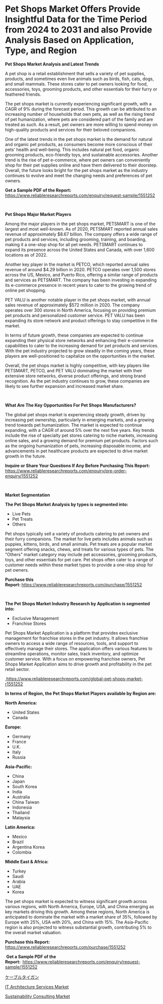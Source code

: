 <p><h1>Pet Shops Market Offers Provide Insightful Data for the Time Period from 2024 to 2031 and also Provide Analysis Based on Application, Type, and Region</h1></p><p><strong>Pet Shops Market Analysis and Latest Trends</strong></p>
<p><p>A pet shop is a retail establishment that sells a variety of pet supplies, products, and sometimes even live animals such as birds, fish, cats, dogs, and small mammals. These stores cater to pet owners looking for food, accessories, toys, grooming products, and other essentials for their furry or feathered friends.</p><p>The pet shops market is currently experiencing significant growth, with a CAGR of 9% during the forecast period. This growth can be attributed to an increasing number of households that own pets, as well as the rising trend of pet humanization, where pets are considered part of the family and are treated as such. As a result, pet owners are more willing to spend money on high-quality products and services for their beloved companions.</p><p>One of the latest trends in the pet shops market is the demand for natural and organic pet products, as consumers become more conscious of their pets' health and well-being. This includes natural pet food, organic grooming products, eco-friendly toys, and sustainable accessories. Another trend is the rise of pet e-commerce, where pet owners can conveniently shop for their pet supplies online and have them delivered to their doorstep. Overall, the future looks bright for the pet shops market as the industry continues to evolve and meet the changing needs and preferences of pet owners.</p></p>
<p><strong>Get a Sample PDF of the Report:&nbsp;</strong> <a href="https://www.reliableresearchreports.com/enquiry/request-sample/1551252">https://www.reliableresearchreports.com/enquiry/request-sample/1551252</a></p>
<p>&nbsp;</p>
<p><strong>Pet Shops Major Market Players</strong></p>
<p><p>Among the major players in the pet shops market, PETSMART is one of the largest and most well-known. As of 2020, PETSMART reported annual sales revenue of approximately $8.67 billion. The company offers a wide range of pet products and services, including grooming, training, and boarding, making it a one-stop shop for all pet needs. PETSMART continues to expand its presence across the United States and Canada, with over 1,600 locations as of 2022.</p><p>Another key player in the market is PETCO, which reported annual sales revenue of around $4.29 billion in 2020. PETCO operates over 1,500 stores across the US, Mexico, and Puerto Rico, offering a similar range of products and services as PETSMART. The company has been investing in expanding its e-commerce presence in recent years to cater to the growing trend of online pet shopping.</p><p>PET VALU is another notable player in the pet shops market, with annual sales revenue of approximately $572 million in 2020. The company operates over 300 stores in North America, focusing on providing premium pet products and personalized customer service. PET VALU has been expanding its store network and product offerings to stay competitive in the market.</p><p>In terms of future growth, these companies are expected to continue expanding their physical store networks and enhancing their e-commerce capabilities to cater to the increasing demand for pet products and services. With the pet industry projected to grow steadily in the coming years, these players are well-positioned to capitalize on the opportunities in the market.</p><p>Overall, the pet shops market is highly competitive, with key players like PETSMART, PETCO, and PET VALU dominating the market with their extensive store networks, diverse product offerings, and strong brand recognition. As the pet industry continues to grow, these companies are likely to see further expansion and increased market share.</p></p>
<p>&nbsp;</p>
<p><strong>What Are The Key Opportunities For Pet Shops Manufacturers?</strong></p>
<p><p>The global pet shops market is experiencing steady growth, driven by increasing pet ownership, particularly in emerging markets, and a growing trend towards pet humanization. The market is expected to continue expanding, with a CAGR of around 5% over the next five years. Key trends include the rise of specialty pet stores catering to niche markets, increasing online sales, and a growing demand for premium pet products. Factors such as the ongoing humanization of pets, increasing disposable income, and advancements in pet healthcare products are expected to drive market growth in the future.</p></p>
<p><strong>Inquire or Share Your Questions If Any Before Purchasing This Report:</strong> <a href="https://www.reliableresearchreports.com/enquiry/pre-order-enquiry/1551252">https://www.reliableresearchreports.com/enquiry/pre-order-enquiry/1551252</a></p>
<p>&nbsp;</p>
<p><strong>Market Segmentation</strong></p>
<p><strong>The Pet Shops Market Analysis by types is segmented into:</strong></p>
<p><ul><li>Live Pets</li><li>Pet Treats</li><li>Others</li></ul></p>
<p><p>Pet shops typically sell a variety of products catering to pet owners and their furry companions. The market for live pets includes animals such as puppies, kittens, birds, and small animals. Pet treats are a popular market segment offering snacks, chews, and treats for various types of pets. The "Others" market category may include pet accessories, grooming products, toys, and other essentials for pet care. Pet shops often cater to a range of customer needs within these market types to provide a one-stop shop for pet owners.</p></p>
<p><strong>Purchase this Report:&nbsp;</strong><a href="https://www.reliableresearchreports.com/purchase/1551252">https://www.reliableresearchreports.com/purchase/1551252</a></p>
<p>&nbsp;</p>
<p><strong>The Pet Shops Market Industry Research by Application is segmented into:</strong></p>
<p><ul><li>Exclusive Management</li><li>Franchise Stores</li></ul></p>
<p><p>Pet Shops Market Application is a platform that provides exclusive management for franchise stores in the pet industry. It allows franchise owners to access a wide range of resources, tools, and support to effectively manage their stores. The application offers various features to streamline operations, monitor sales, track inventory, and optimize customer service. With a focus on empowering franchise owners, Pet Shops Market Application aims to drive growth and profitability in the pet retail sector.</p></p>
<p><a href="https://www.reliableresearchreports.com/global-pet-shops-market-r1551252">&nbsp;https://www.reliableresearchreports.com/global-pet-shops-market-r1551252</a></p>
<p><strong>In terms of Region, the Pet Shops Market Players available by Region are:</strong></p>
<p>
    <p> <strong> North America: </strong>
        <ul>
            <li>United States</li>
            <li>Canada</li>
        </ul>
        </p> 
    <p> <strong> Europe: </strong>
        <ul>
            <li>Germany</li>
            <li>France</li>
            <li>U.K.</li>
            <li>Italy</li>
            <li>Russia</li>
        </ul>
        </p> 
    <p> <strong> Asia-Pacific: </strong>
        <ul>
            <li>China</li>
            <li>Japan</li>
            <li>South Korea</li>
            <li>India</li>
            <li>Australia</li>
            <li>China Taiwan</li>
            <li>Indonesia</li>
            <li>Thailand</li>
            <li>Malaysia</li>
        </ul>
        </p> 
    <p> <strong> Latin America: </strong>
        <ul>
            <li>Mexico</li>
            <li>Brazil</li>
            <li>Argentina Korea</li>
            <li>Colombia</li>
        </ul>
        </p> 
    <p> <strong> Middle East & Africa: </strong>
        <ul>
            <li>Turkey</li>
            <li>Saudi</li>
            <li>Arabia</li>
            <li>UAE</li>
            <li>Korea</li>
        </ul>
    </p>
    </p>
<p><p>The pet shops market is expected to witness significant growth across various regions, with North America, Europe, USA, and China emerging as key markets driving this growth. Among these regions, North America is anticipated to dominate the market with a market share of 35%, followed by Europe with 25%, USA with 20%, and China with 15%. The Asia-Pacific region is also projected to witness substantial growth, contributing 5% to the overall market valuation.</p></p>
<p><strong>Purchase this Report: </strong><a href="https://www.reliableresearchreports.com/purchase/1551252">https://www.reliableresearchreports.com/purchase/1551252</a></p>
<p>&nbsp;<strong>Get a Sample PDF of the Report:&nbsp;&nbsp;</strong><a href="https://www.reliableresearchreports.com/enquiry/request-sample/1551252">https://www.reliableresearchreports.com/enquiry/request-sample/1551252</a></p>
<p><strong></strong></p>
<p><p><a href="https://github.com/leigh4852023/Market-Research-Report-List-1/blob/main/119408259680.md">ケーブルタイガン</a></p><p><a href="https://github.com/ruddyyedelwadw/Market-Research-Report-List-2/blob/main/it-architecture-services-market.md">IT Architecture Services Market</a></p><p><a href="https://github.com/lorenzaSchmeler/Market-Research-Report-List-1/blob/main/sustainability-consulting-market.md">Sustainability Consulting Market</a></p></p>